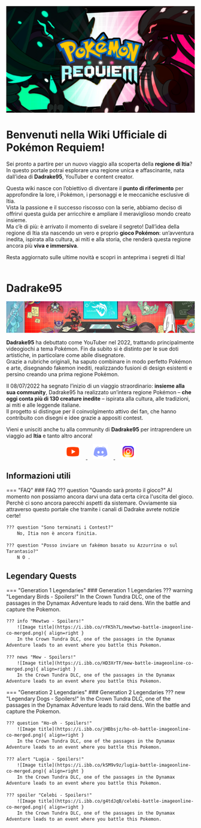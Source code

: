 <img alt="home-page" src="img/home/logo.png">

# Benvenuti nella Wiki Ufficiale di **Pokémon Requiem**!

Sei pronto a partire per un nuovo viaggio alla scoperta della **regione di Itia**?  
In questo portale potrai esplorare una regione unica e affascinante, nata dall’idea di **Dadrake95**, YouTuber e content creator. <br />

Questa wiki nasce con l’obiettivo di diventare il **punto di riferimento** per approfondire la lore, i Pokémon, i personaggi e le meccaniche esclusive di Itia.  
Vista la passione e il successo riscosso con la serie, abbiamo deciso di offrirvi questa guida per arricchire e ampliare il meraviglioso mondo creato insieme.  
Ma c’è di più: è arrivato il momento di svelare il segreto! Dall’idea della regione di Itia sta nascendo un vero e proprio **gioco Pokémon**: un’avventura inedita, ispirata alla cultura, ai miti e alla storia, che renderà questa regione ancora più **viva e immersiva**. <br />

Resta aggiornato sulle ultime novità e scopri in anteprima i segreti di Itia! <br /> <br />

# Dadrake95

<img alt="home-page" src="img/home/dadrake.png">

**Dadrake95** ha debuttato come YouTuber nel 2022, trattando principalmente videogiochi a tema Pokémon. Fin da subito si è distinto per le sue doti artistiche, in particolare come abile disegnatore. <br />
Grazie a rubriche originali, ha saputo combinare in modo perfetto Pokémon e arte, disegnando fakemon inediti, realizzando fusioni di design esistenti e persino creando una prima regione Pokémon. <br />

Il 08/07/2022 ha segnato l’inizio di un viaggio straordinario: **insieme alla sua community**, Dadrake95 ha realizzato un’intera regione Pokémon – **che oggi conta più di 130 creature inedite** – ispirata alla cultura, alle tradizioni, ai miti e alle leggende italiane.  
Il progetto si distingue per il coinvolgimento attivo dei fan, che hanno contribuito con disegni e idee grazie a appositi contest. <br />

Vieni e unisciti anche tu alla community di **Dadrake95** per intraprendere un viaggio ad **Itia** e tanto altro ancora! <br />

<div style="text-align: center;">
  <a href="https://www.youtube.com/@dadrake95">
    <img src="img/home/youtube.png" alt="YouTube" style="margin: 0 15px;" width="40" height="40">
  </a>
  <a href="https://discord.gg/3NfRp3vAE2">
    <img src="img/home/discord.png" alt="Discord" style="margin: 0 15px;" width="40" height="40">
  </a>
  <a href="https://www.instagram.com/dadrake95/">
    <img src="img/home/instagram.png" alt="Instagram" style="margin: 0 15px;" width="40" height="40">
  </a>
</div>


## Informazioni utili
=== "FAQ"
    ### FAQ
    ??? question "Quando sarà pronto il gioco?"
        Al momento non possiamo ancora darvi una data certa circa l'uscita del gioco. Perchè ci sono ancora parecchi aspetti da sistemare. Ovviamente sia attraverso questo portale che tramite i canali di Dadrake avrete notizie certe!

    ??? question "Sono terminati i Contest?"
        No, Itia non è ancora finitia.

    ??? question "Posso inviare un fakémon basato su Azzurrina o sul Tarantasio?"
        N O .


## Legendary Quests

=== "Generation 1 Legendaries"
    ### Generation 1 Legendaries
    ??? warning "Legendary Birds - Spoilers!"
        In the Crown Tundra DLC, one of the passages in the Dynamax Adventure leads to raid dens. Win the battle and capture the Pokemon.
            
    ??? info "Mewtwo - Spoilers!"
        ![Image title](https://i.ibb.co/rFK5h7L/mewtwo-battle-imageonline-co-merged.png){ align=right }
        In the Crown Tundra DLC, one of the passages in the Dynamax Adventure leads to an event where you battle this Pokemon.
            
    ??? news "Mew - Spoilers!"
        ![Image title](https://i.ibb.co/HD3XrTF/mew-battle-imageonline-co-merged.png){ align=right }
        In the Crown Tundra DLC, one of the passages in the Dynamax Adventure leads to an event where you battle this Pokemon.
            
=== "Generation 2 Legendaries"
    ### Generation 2 Legendaries
    ??? new "Legendary Dogs - Spoilers!"
        In the Crown Tundra DLC, one of the passages in the Dynamax Adventure leads to raid dens. Win the battle and capture the Pokemon.
            
    ??? question "Ho-oh - Spoilers!"
        ![Image title](https://i.ibb.co/jHBbsjz/ho-oh-battle-imageonline-co-merged.png){ align=right }
        In the Crown Tundra DLC, one of the passages in the Dynamax Adventure leads to an event where you battle this Pokemon.
            
    ??? alert "Lugia - Spoilers!"
        ![Image title](https://i.ibb.co/kSM9v9z/lugia-battle-imageonline-co-merged.png){ align=right }
        In the Crown Tundra DLC, one of the passages in the Dynamax Adventure leads to an event where you battle this Pokemon.
            
    ??? spoiler "Celebi - Spoilers!"
        ![Image title](https://i.ibb.co/g4tdJqB/celebi-battle-imageonline-co-merged.png){ align=right }
        In the Crown Tundra DLC, one of the passages in the Dynamax Adventure leads to an event where you battle this Pokemon.